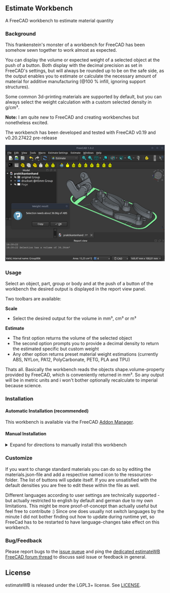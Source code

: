 ## Estimate Workbench 

A FreeCAD workbench to estimate material quantity

### Background
This frankenstein's monster of a workbench for FreeCAD has been somehow sewn together to work almost as expected.

You can display the volume or expected weight of a selected object at the push of a button. Both display with the decimal precision as set in FreeCAD's settings, but will always be rounded up to be on the safe side, as the output enables you to estimate or calculate the necessary amount of material for additive manufacturing (@100 % infill, ignoring support structures).

Some common 3d-printing materials are supported by default, but you can always select the weight calculation with a custom selected density in g/cm³.

**Note:** I am quite new to FreeCAD and creating workbenches but nonetheless excited.

The workbench has been developed and tested with FreeCAD v0.19 and v0.20.27422 pre-release

![screenshot](https://raw.githubusercontent.com/erroronline1/estimateWB/master/freecad/estimateWB/resources/screenshot.png)

### Usage

Select an object, part, group or body and at the push of a button of the workbench the desired output is displayed in the report view panel.

Two toolbars are available:

**Scale**
* Select the desired output for the volume in mm³, cm³ or m³

**Estimate**
* The first option returns the volume of the selected object
* The second option prompts you to provide a decimal density to return the estimated specific but custom weight
* Any other option returns preset material weight estimations (currently ABS, NYLon, PA12, PolyCarbonate, PETG, PLA and TPU)

Thats all. Basically the workbench reads the objects shape.volume-property provided by FreeCAD, which is conveniently returned in mm³. So any output will be in metric units and i won't bother optionally recalculate to imperial because science.

### Installation 

#### Automatic Installation (recommended)

This workbench is available via the FreeCAD [Addon Manager](https://wiki.freecad.org/Std_AddonMgr).

#### Manual Installation

<details>
<summary>Expand for directions to manually install this workbench</summary>

This workbench can be installed manually by adding the whole folder into the personal FreeCAD folder

- for Linux `/home/user/.local/share/FreeCAD/Mod/`
- for Windows `%APPDATA%\FreeCAD\Mod\` or `C:\Users\username\Appdata\Roaming\FreeCAD\Mod\`
- for Windows as portable app `wherever_stored\FreeCADPortable\Data\FreeCADAppData\Mod`
- for macOS `~/Library/Preferences/FreeCAD/Mod/`

Occasionally rename from estimateWB-master to estimateWB if downloaded as zip from github

</details>

### Customize

If you want to change standard materials you can do so by editing the materials.json-file and add a respective named icon to the ressources-folder. The list of buttons will update itself. If you are unsatisfied with the default densities you are free to edit these within the file as well.

Different languages according to user settings are technically supported - but actually restricted to english by default and german due to my own limitations. This might be more proof-of-concept than actually useful but feel free to contribute :) Since one does usually not switch languages by the minute I did not bother finding out how to update during runtime yet, so FreeCad has to be restarted to have language-changes take effect on this workbench.

### Bug/Feedback

Please report bugs to the [issue queue](https://github.com/erroronline1/estimateWB/issues) and ping the [dedicated estimateWB FreeCAD forum thread](https://forum.freecadweb.org/viewtopic.php?f=22&t=67078) to discuss said issue or feedback in general.   

## License

estimateWB is released under the LGPL3+ license. See [LICENSE](LICENSE).
